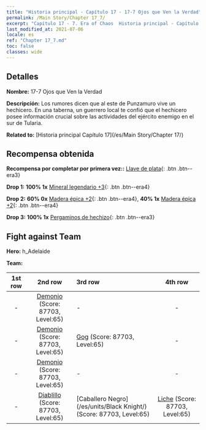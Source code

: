 ```yaml
---
title: "Historia principal - Capítulo 17 - 17-7 Ojos que Ven la Verdad"
permalink: /Main Story/Chapter 17_7/
excerpt: "Capítulo 17 - 7. Era of Chaos  Historia principal - Capítulo 17_7. 17-7 Ojos que Ven la Verdad"
last_modified_at: 2021-07-06
locale: es
ref: "Chapter 17_7.md"
toc: false
classes: wide
---
```


## Detalles

 **Nombre:** 17-7 Ojos que Ven la Verdad

 **Descripción:** Los rumores dicen que al este de Punzamuro vive un hechicero. En una taberna, un guerrero local te confió que el hechicero posee información crucial sobre las actividades del ejército enemigo en el sur de Tularia.

 **Related to:** [Historia principal Capítulo 17](/es/Main Story/Chapter 17/)

## Recompensa obtenida

 **Recompensa por completar por primera vez::** [Llave de plata](/ItemsES/con_693/){: .btn .btn--era3}

 **Drop 1:** **100% 1x** [Mineral legendario +3](/ItemsES/mat_54/){: .btn .btn--era4}

 **Drop 2:** **60% 0x** [Madera épica +2](/ItemsES/mat_48/){: .btn .btn--era4}, **40% 1x** [Madera épica +2](/ItemsES/mat_48/){: .btn .btn--era4}

 **Drop 3:** **100% 1x** [Pergaminos de hechizo](/ItemsES/con_694/){: .btn .btn--era3}


## Fight against Team
 **Hero:** h_Adelaide

 **Team:**


  | 1st row | 2nd row | 3rd row | 4th row |
  |:----:|:----:|:----|:----:|
  | - | [Demonio](/es/units/Demon/) (Score: 87703, Level:65)  | - | - |
  | - | [Demonio](/es/units/Demon/) (Score: 87703, Level:65)  | [Gog](/es/units/Gog/) (Score: 87703, Level:65)  | - |
  | - | [Demonio](/es/units/Demon/) (Score: 87703, Level:65)  | - | - |
  | - | [Diablillo](/es/units/Imp/) (Score: 87703, Level:65)  | [Caballero Negro](/es/units/Black Knight/) (Score: 87703, Level:65)  | [Liche](/es/units/Lich/) (Score: 87703, Level:65)  |



